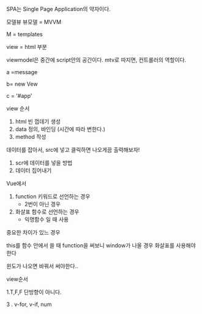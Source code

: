 SPA는 Single Page Application의 약자이다. 

모델뷰 뷰모델 = MVVM

M = templates

view = html 부분

viewmodel은 중간에 script안의 공간이다. mtv로 따지면, 컨트롤러의 역할이다.



a =message

b= new Vew

c = '#app'





view 순서

1. html 빈 껍데기 생성
2. data 정의, 바인딩 (시간에 따라 변한다.)
3.  method 작성

데이터를 잡아서, src에 넣고 클릭하면 나오게끔 출력해보자!

1. scr에 데이터를 넣을 방법
2. 데이터 집어내기



Vue에서

1. function 키워드로 선언하는 경우
   - 2번이 아닌 경우
2. 화살표 함수로 선언하는 경우 
   - 익명함수 일 때 사용





중요한 차이가 있느 경우

 this를 함수 안에서 쓸 때 function을 써보니 window가 나올 경우 화살표를 사용해야한다

윈도가 나오면 바꿔서 써야한다..





view순서

1.T,F,F 단방향이 아니다.

3 . v-for, v-if, num
